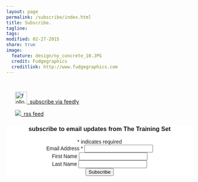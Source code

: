```yaml
---
layout: page
permalink: /subscribe/index.html
title: Subscribe.
tagline: 
tags: 
modified: 02-27-2015
share: true
image:
  feature: design/ny_concrete_10.JPG
  credit: Fudgegraphics
  creditlink: http://www.fudgegraphics.com
---	
```

<br>

&nbsp;&nbsp;&nbsp;&nbsp;&nbsp;
<a href='http://cloud.feedly.com/#subscription%2Ffeed%2Fhttp%3A%2F%2Fwww.thetrainingset.com%2Ffeed'  target='blank'><img id='feedlyFollow' src='http://s3.feedly.com/img/follows/feedly-follow-square-volume_2x.png' alt='follow us in feedly' width='32' height='32'>&nbsp;&nbsp;subscribe via feedly</a>

&nbsp;&nbsp;&nbsp;&nbsp;&nbsp;
<a href='{{ site.url }}/feed'><img src='{{ site.url }}/images/design/rss_image.png'>&nbsp;&nbsp;rss feed</a>

<center>
<!-- Begin MailChimp Signup Form -->
<link href="//cdn-images.mailchimp.com/embedcode/classic-081711.css" rel="stylesheet" type="text/css">
<style type="text/css">
	#mc_embed_signup{background:#fff; clear:left; font:14px Helvetica,Arial,sans-serif; }
	/* Add your own MailChimp form style overrides in your site stylesheet or in this style block.
	   We recommend moving this block and the preceding CSS link to the HEAD of your HTML file. */
</style>
<div id="mc_embed_signup">
<form action="//thetrainingset.us10.list-manage.com/subscribe/post?u=9f7c6286bbf46d88967315f07&amp;id=cf49f22e54" method="post" id="mc-embedded-subscribe-form" name="mc-embedded-subscribe-form" class="validate" target="_blank" novalidate>
    <div id="mc_embed_signup_scroll">
	<h3>subscribe to email updates from The Training Set</h3>
<div class="indicates-required"><span class="asterisk">*</span> indicates required</div>
<div class="mc-field-group">
	<label for="mce-EMAIL">Email Address  <span class="asterisk">*</span>
</label>
	<input type="email" value="" name="EMAIL" class="required email" id="mce-EMAIL">
</div>
<div class="mc-field-group">
	<label for="mce-FNAME">First Name </label>
	<input type="text" value="" name="FNAME" class="" id="mce-FNAME">
</div>
<div class="mc-field-group">
	<label for="mce-LNAME">Last Name </label>
	<input type="text" value="" name="LNAME" class="" id="mce-LNAME">
</div>
	<div id="mce-responses" class="clear">
		<div class="response" id="mce-error-response" style="display:none"></div>
		<div class="response" id="mce-success-response" style="display:none"></div>
	</div>    <!-- real people should not fill this in and expect good things - do not remove this or risk form bot signups-->
    <div style="position: absolute; left: -5000px;"><input type="text" name="b_9f7c6286bbf46d88967315f07_cf49f22e54" tabindex="-1" value=""></div>
    <div class="clear"><input type="submit" value="Subscribe" name="subscribe" id="mc-embedded-subscribe" class="button"></div>
    </div>
</form>
</div>

<!--End mc_embed_signup-->
</center>

